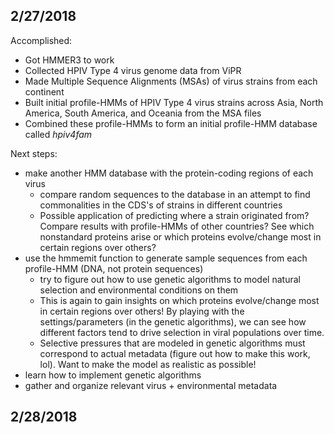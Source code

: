 ## 2/27/2018
Accomplished:
+ Got HMMER3 to work
+ Collected HPIV Type 4 virus genome data from ViPR
+ Made Multiple Sequence Alignments (MSAs) of virus strains from each continent
+ Built initial profile-HMMs of HPIV Type 4 virus strains across Asia, North America, South America, and Oceania from the MSA files
+ Combined these profile-HMMs to form an initial profile-HMM database called *hpiv4fam*

Next steps:
+ make another HMM database with the protein-coding regions of each virus
  + compare random sequences to the database in an attempt to find commonalities in the CDS's of strains in different countries
  + Possible application of predicting where a strain originated from? Compare results with profile-HMMs of other countries? See which nonstandard proteins arise or which proteins evolve/change most in certain regions over others?
+ use the hmmemit function to generate sample sequences from each profile-HMM (DNA, not protein sequences)
  + try to figure out how to use genetic algorithms to model natural selection and environmental conditions on them
  + This is again to gain insights on which proteins evolve/change most in certain regions over others! By playing with the settings/parameters (in the genetic algorithms), we can see how different factors tend to drive selection in viral populations over time.
  + Selective pressures that are modeled in genetic algorithms must correspond to actual metadata (figure out how to make this work, lol). Want to make the model as realistic as possible!
+ learn how to implement genetic algorithms
+ gather and organize relevant virus + environmental metadata

## 2/28/2018
